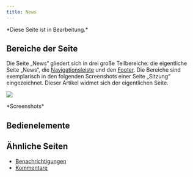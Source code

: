 ```yaml
---
title: News
---
```

\*Diese Seite ist in Bearbeitung.\*

## Bereiche der Seite
Die Seite „News“ gliedert sich in drei große Teilbereiche: die eigentliche Seite „News“, die [Navigationsleiste](nav-bar-details.md) und den [Footer](footer.md). Die Bereiche sind exemplarisch in den folgenden Screenshots einer Seite „Sitzung“ eingezeichnet. Dieser Artikel widmet sich der eigentlichen Seite.

![](/img/News.png)

\*Screenshots\*

## Bedienelemente

## Ähnliche Seiten
* [Benachrichtigungen](notifications.md)
* [Kommentare](comments.md)
